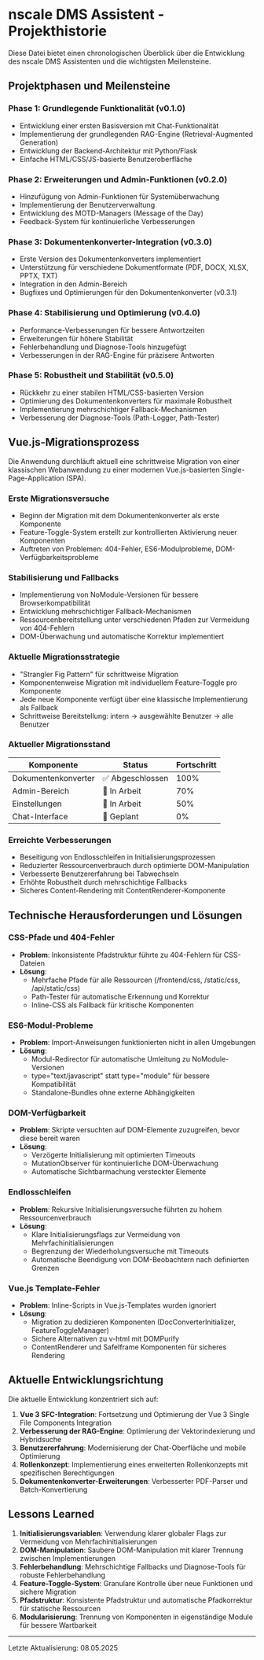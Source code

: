 # nscale DMS Assistent - Projekthistorie

Diese Datei bietet einen chronologischen Überblick über die Entwicklung des nscale DMS Assistenten und die wichtigsten Meilensteine.

## Projektphasen und Meilensteine

### Phase 1: Grundlegende Funktionalität (v0.1.0)
- Entwicklung einer ersten Basisversion mit Chat-Funktionalität
- Implementierung der grundlegenden RAG-Engine (Retrieval-Augmented Generation)
- Entwicklung der Backend-Architektur mit Python/Flask
- Einfache HTML/CSS/JS-basierte Benutzeroberfläche

### Phase 2: Erweiterungen und Admin-Funktionen (v0.2.0)
- Hinzufügung von Admin-Funktionen für Systemüberwachung
- Implementierung der Benutzerverwaltung
- Entwicklung des MOTD-Managers (Message of the Day)
- Feedback-System für kontinuierliche Verbesserungen

### Phase 3: Dokumentenkonverter-Integration (v0.3.0)
- Erste Version des Dokumentenkonverters implementiert
- Unterstützung für verschiedene Dokumentformate (PDF, DOCX, XLSX, PPTX, TXT)
- Integration in den Admin-Bereich
- Bugfixes und Optimierungen für den Dokumentenkonverter (v0.3.1)

### Phase 4: Stabilisierung und Optimierung (v0.4.0)
- Performance-Verbesserungen für bessere Antwortzeiten
- Erweiterungen für höhere Stabilität
- Fehlerbehandlung und Diagnose-Tools hinzugefügt
- Verbesserungen in der RAG-Engine für präzisere Antworten

### Phase 5: Robustheit und Stabilität (v0.5.0)
- Rückkehr zu einer stabilen HTML/CSS-basierten Version
- Optimierung des Dokumentenkonverters für maximale Robustheit
- Implementierung mehrschichtiger Fallback-Mechanismen
- Verbesserung der Diagnose-Tools (Path-Logger, Path-Tester)

## Vue.js-Migrationsprozess

Die Anwendung durchläuft aktuell eine schrittweise Migration von einer klassischen Webanwendung zu einer modernen Vue.js-basierten Single-Page-Application (SPA).

### Erste Migrationsversuche
- Beginn der Migration mit dem Dokumentenkonverter als erste Komponente
- Feature-Toggle-System erstellt zur kontrollierten Aktivierung neuer Komponenten
- Auftreten von Problemen: 404-Fehler, ES6-Modulprobleme, DOM-Verfügbarkeitsprobleme

### Stabilisierung und Fallbacks
- Implementierung von NoModule-Versionen für bessere Browserkompatibilität
- Entwicklung mehrschichtiger Fallback-Mechanismen
- Ressourcenbereitstellung unter verschiedenen Pfaden zur Vermeidung von 404-Fehlern
- DOM-Überwachung und automatische Korrektur implementiert

### Aktuelle Migrationsstrategie
- "Strangler Fig Pattern" für schrittweise Migration
- Komponentenweise Migration mit individuellem Feature-Toggle pro Komponente
- Jede neue Komponente verfügt über eine klassische Implementierung als Fallback
- Schrittweise Bereitstellung: intern → ausgewählte Benutzer → alle Benutzer

### Aktueller Migrationsstand
| Komponente | Status | Fortschritt |
|------------|--------|-------------|
| Dokumentenkonverter | ✅ Abgeschlossen | 100% |
| Admin-Bereich | 🔄 In Arbeit | 70% |
| Einstellungen | 🔄 In Arbeit | 50% |
| Chat-Interface | 📝 Geplant | 0% |

### Erreichte Verbesserungen
- Beseitigung von Endlosschleifen in Initialisierungsprozessen
- Reduzierter Ressourcenverbrauch durch optimierte DOM-Manipulation
- Verbesserte Benutzererfahrung bei Tabwechseln
- Erhöhte Robustheit durch mehrschichtige Fallbacks
- Sicheres Content-Rendering mit ContentRenderer-Komponente

## Technische Herausforderungen und Lösungen

### CSS-Pfade und 404-Fehler
- **Problem**: Inkonsistente Pfadstruktur führte zu 404-Fehlern für CSS-Dateien
- **Lösung**: 
  - Mehrfache Pfade für alle Ressourcen (/frontend/css, /static/css, /api/static/css)
  - Path-Tester für automatische Erkennung und Korrektur
  - Inline-CSS als Fallback für kritische Komponenten

### ES6-Modul-Probleme
- **Problem**: Import-Anweisungen funktionierten nicht in allen Umgebungen
- **Lösung**:
  - Modul-Redirector für automatische Umleitung zu NoModule-Versionen
  - type="text/javascript" statt type="module" für bessere Kompatibilität
  - Standalone-Bundles ohne externe Abhängigkeiten

### DOM-Verfügbarkeit
- **Problem**: Skripte versuchten auf DOM-Elemente zuzugreifen, bevor diese bereit waren
- **Lösung**:
  - Verzögerte Initialisierung mit optimierten Timeouts
  - MutationObserver für kontinuierliche DOM-Überwachung
  - Automatische Sichtbarmachung versteckter Elemente

### Endlosschleifen
- **Problem**: Rekursive Initialisierungsversuche führten zu hohem Ressourcenverbrauch
- **Lösung**:
  - Klare Initialisierungsflags zur Vermeidung von Mehrfachinitialisierungen
  - Begrenzung der Wiederholungsversuche mit Timeouts
  - Automatische Beendigung von DOM-Beobachtern nach definierten Grenzen

### Vue.js Template-Fehler
- **Problem**: Inline-Scripts in Vue.js-Templates wurden ignoriert
- **Lösung**:
  - Migration zu dedizieren Komponenten (DocConverterInitializer, FeatureToggleManager)
  - Sichere Alternativen zu v-html mit DOMPurify
  - ContentRenderer und SafeIframe Komponenten für sicheres Rendering

## Aktuelle Entwicklungsrichtung

Die aktuelle Entwicklung konzentriert sich auf:

1. **Vue 3 SFC-Integration**: Fortsetzung und Optimierung der Vue 3 Single File Components Integration
2. **Verbesserung der RAG-Engine**: Optimierung der Vektorindexierung und Hybridsuche
3. **Benutzererfahrung**: Modernisierung der Chat-Oberfläche und mobile Optimierung
4. **Rollenkonzept**: Implementierung eines erweiterten Rollenkonzepts mit spezifischen Berechtigungen
5. **Dokumentenkonverter-Erweiterungen**: Verbesserter PDF-Parser und Batch-Konvertierung

## Lessons Learned

1. **Initialisierungsvariablen**: Verwendung klarer globaler Flags zur Vermeidung von Mehrfachinitialisierungen
2. **DOM-Manipulation**: Saubere DOM-Manipulation mit klarer Trennung zwischen Implementierungen
3. **Fehlerbehandlung**: Mehrschichtige Fallbacks und Diagnose-Tools für robuste Fehlerbehandlung
4. **Feature-Toggle-System**: Granulare Kontrolle über neue Funktionen und sichere Migration
5. **Pfadstruktur**: Konsistente Pfadstruktur und automatische Pfadkorrektur für statische Ressourcen
6. **Modularisierung**: Trennung von Komponenten in eigenständige Module für bessere Wartbarkeit

---

Letzte Aktualisierung: 08.05.2025